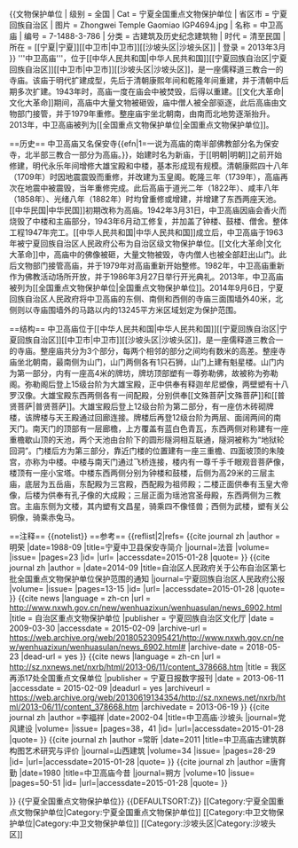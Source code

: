 {{文物保护单位
| 级别 = 全国
| Cat = 宁夏全国重点文物保护单位
| 省区市 = 宁夏回族自治区
| 图片 = Zhongwei Temple Gaomiao IGP4694.jpg
| 名称 = 中卫高庙
| 编号 = 7-1488-3-786
| 分类 = 古建筑及历史纪念建筑物
| 时代 = 清至民国
| 所在 = [[宁夏|宁夏]][[中卫市|中卫市]][[沙坡头区|沙坡头区]]
| 登录 = 2013年3月
}}
'''中卫高庙'''，位于[[中华人民共和国|中华人民共和国]][[宁夏回族自治区|宁夏回族自治区]][[中卫市|中卫市]][[沙坡头区|沙坡头区]]，是一座儒释道三教合一的寺庙。该庙于明代扩建成型，先后于清朝康熙年间和乾隆年间重建，并于清朝中后期多次扩建。1943年时，高庙一度在庙会中被焚毁，后得以重建。[[文化大革命|文化大革命]]期间，高庙中大量文物被砸毁，庙中僧人被全部驱逐，此后高庙由文物部门接管，并于1979年重修。整座庙宇坐北朝南，由南而北地势逐渐抬升。2013年，中卫高庙被列为[[全国重点文物保护单位|全国重点文物保护单位]]。

==历史==
中卫高庙又名保安寺{{efn|1=一说为高庙的南半部佛教部分名为保安寺，北半部三教合一部分为高庙<ref name="five"/>。}}，始建时名为新庙，于[[明朝|明朝]]之前开始修建，明代永乐年间增修大雄宝殿和中楼，基本形成现有规模<ref name="one"/>。清朝康熙四十八年（1709年）时因地震震毁而重修，并改建为玉皇阁<ref name="five"/>。乾隆三年（1739年），高庙再次在地震中被震毁，当年重修完成。此后高庙于道光二年（1822年）、咸丰八年（1858年）、光绪八年（1882年）时均曾重修或增建，并增建了东西两座天池<ref name="six"/>。[[中华民国|中华民国]]初期改称为高庙。1942年3月31日，中卫高庙因庙会香火而烧毁了中楼和主庙部分，1943年6月动工修复，并加盖了钟楼、鼓楼、僧舍。整体工程1947年完工<ref name="one"/>。[[中华人民共和国|中华人民共和国]]成立后，中卫高庙于1963年被宁夏回族自治区人民政府公布为自治区级文物保护单位<ref name="three"/>。[[文化大革命|文化大革命]]中，高庙中的佛像被砸，大量文物被毁，寺内僧人也被全部赶出山门。此后文物部门接管高庙，并于1979年对高庙重新开始整修。1982年，中卫高庙重新作为佛教活动场所开放，并于1986年3月27日举行开光典礼<ref name="one"/>。2013年，中卫高庙被列为[[全国重点文物保护单位|全国重点文物保护单位]]<ref name="four"/>。2014年9月6日，宁夏回族自治区人民政府将中卫高庙的东侧、南侧和西侧的寺庙三面围墙外40米，北侧则以寺庙围墙外的马路以内的13245平方米区域划定为保护范围<ref name="two"/>。

==结构==
中卫高庙位于[[中华人民共和国|中华人民共和国]][[宁夏回族自治区|宁夏回族自治区]][[中卫市|中卫市]][[沙坡头区|沙坡头区]]，是一座儒释道三教合一的寺庙。整座庙共分为3个部分，每两个相邻的部分之间均有数米的高差。整座寺庙坐北朝南，最南侧为山门，山门两侧各有1只石狮，山门上建有魁星楼。山门内为第一部分，内有一座高4米的牌坊，牌坊顶部塑有一尊弥勒佛，故被称为弥勒阁。弥勒阁后登上15级台阶为大雄宝殿，正中供奉有释迦牟尼塑像，两壁塑有十八罗汉像。大雄宝殿东西两侧各有一间配殿，分别供奉[[文殊菩萨|文殊菩萨]]和[[普贤菩萨|普贤菩萨]]。大雄宝殿后登上12级台阶为第二部分，有一座仿木砖砌牌楼，该牌楼与天王殿通过回廊连接。牌楼后再登12级台阶为两层、面阔两间的南天门。南天门的顶部有一层廊檐，上方覆盖有蓝白色青瓦，东西两侧对称建有一座重檐歇山顶的天池，两个天池由台阶下的圆形隧洞相互联通，隧洞被称为“地狱轮回洞”。门楼后方为第三部分，靠近门楼的位置建有一座三重檐、四面坡顶的朱陵宫，亦称为中楼。中楼与南天门通过飞桥连接，楼内有一尊千手千眼观音菩萨像，楼顶有一座小宝塔。中楼东西两侧分别为钟楼和鼓楼，后侧为高29米的三层主庙，底层为五岳庙，东配殿为三宫殿，西配殿为祖师殿；二楼正面供奉有玉皇大帝像，后楼为供奉有孔子像的大成殿；三层正面为瑶池宫圣母殿，东西两侧为三教宫。主庙东侧为文楼，其内塑有文昌星，骑乘四不像怪兽；西侧为武楼，塑有关公铜像，骑乘赤兔马。<ref name="one"/><ref name="five"/><ref name="six"/><ref name="seven"/>

==注释==
{{notelist}}
==参考==
{{reflist|2|refs=
<ref name="one">{{cite journal zh |author = 明荣 |date=1988-09 |title=宁夏中卫县保安寺简介 |journal=法音 |volume= |issue= |pages=23 |id= |url= |accessdate=2015-01-28 |quote= }}</ref>
<ref name="two">{{cite journal zh |author = |date=2014-09 |title=自治区人民政府关于公布自治区第七批全国重点文物保护单位保护范围的通知 |journal=宁夏回族自治区人民政府公报 |volume= |issue= |pages=13-15 |id= |url= |accessdate=2015-01-28 |quote= }}</ref>
<ref name="three">{{cite news |language = zh-cn |url = http://www.nxwh.gov.cn/new/wenhuazixun/wenhuasulan/news_6902.html |title = 自治区重点文物保护单位 |publisher = 宁夏回族自治区文化厅 |date = 2009-03-30 |accessdate = 2015-02-09 |archive-url = https://web.archive.org/web/20180523095421/http://www.nxwh.gov.cn/new/wenhuazixun/wenhuasulan/news_6902.html# |archive-date = 2018-05-23 |dead-url = yes }}</ref>
<ref name="four">{{cite news |language = zh-cn |url = http://sz.nxnews.net/nxrb/html/2013-06/11/content_378668.htm |title = 我区再添17处全国重点文保单位 |publisher = 宁夏日报数字报刊 |date = 2013-06-11 |accessdate = 2015-02-09 |deadurl = yes |archiveurl = https://web.archive.org/web/20130619134354/http://sz.nxnews.net/nxrb/html/2013-06/11/content_378668.htm |archivedate = 2013-06-19 }}</ref>
<ref name="five">{{cite journal zh |author =李福祥 |date=2002-04 |title=中卫高庙·沙坡头 |journal=党风建设 |volume= |issue= |pages=38，41 |id= |url=|accessdate=2015-01-28 |quote= }}</ref>
<ref name="six">{{cite journal zh |author =常昕 |date=2011 |title=中卫高庙古建筑群构图艺术研究与评价 |journal=山西建筑 |volume=34 |issue= |pages=28-29 |id= |url=|accessdate=2015-01-28 |quote= }}</ref>
<ref name="seven">{{cite journal zh |author =唐育勤 |date=1980 |title=中卫高庙今昔 |journal=朔方 |volume=10 |issue= |pages=50-51 |id= |url=|accessdate=2015-01-28 |quote= }}</ref>

}}
{{宁夏全国重点文物保护单位}}
{{DEFAULTSORT:Z}}
[[Category:宁夏全国重点文物保护单位|Category:宁夏全国重点文物保护单位]]
[[Category:中卫文物保护单位|Category:中卫文物保护单位]]
[[Category:沙坡头区|Category:沙坡头区]]